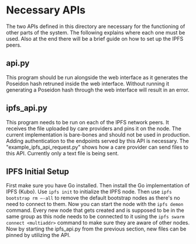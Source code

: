 # Necessary APIs

The two APIs defined in this directory are necessary for the functioning of other parts of the system. The following explains where each one must be used. Also at the end there will be a brief guide on how to set up the IPFS peers.

## api.py

This program should be run alongside the web interface as it generates the Poseidon hash retruned inside the web interface. Without running it generating a Poseidon hash through the web interface will result in an error.

## ipfs_api.py

This program needs to be run on each of the IPFS network peers. It receives the file uploaded by care providers and pins it on the node. The current implementation is bare-bones and should not be used in production. Adding authentication to the endpoints served by this API is necessary. The "example_ipfs_api_request.py" shows how a care provider can send files to this API. Currently only a text file is being sent.

## IPFS Initial Setup

First make sure you have Go installed. Then install the Go implementation of IPFS (Kubo). Use
`ipfs init`
to initialize the IPFS node. Then use
`ipfs bootstrap rm –-all`
to remove the default bootstrap nodes as there's no need to connect to them. Now you can start the node with the
`ipfs demon`
command. Every new node that gets created and is supposed to be in the same group as this node needs to be connected to it using the
`ipfs swarm connect <multiaddr>` command to make sure they are aware of other nodes. Now by starting the ipfs_api.py from the previous section, new files can be pinned by utilizing the API.
